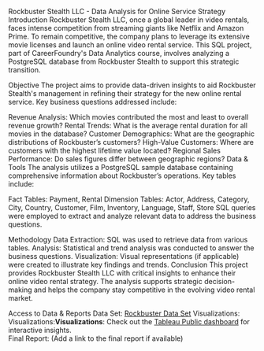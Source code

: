 Rockbuster Stealth LLC - Data Analysis for Online Service Strategy
Introduction
Rockbuster Stealth LLC, once a global leader in video rentals, faces intense competition from streaming giants like Netflix and Amazon Prime. To remain competitive, the company plans to leverage its extensive movie licenses and launch an online video rental service. This SQL project, part of CareerFoundry's Data Analytics course, involves analyzing a PostgreSQL database from Rockbuster Stealth to support this strategic transition.

Objective
The project aims to provide data-driven insights to aid Rockbuster Stealth's management in refining their strategy for the new online rental service. Key business questions addressed include:

Revenue Analysis: Which movies contributed the most and least to overall revenue growth?
Rental Trends: What is the average rental duration for all movies in the database?
Customer Demographics: What are the geographic distributions of Rockbuster’s customers?
High-Value Customers: Where are customers with the highest lifetime value located?
Regional Sales Performance: Do sales figures differ between geographic regions?
Data & Tools
The analysis utilizes a PostgreSQL sample database containing comprehensive information about Rockbuster’s operations. Key tables include:

Fact Tables: Payment, Rental
Dimension Tables: Actor, Address, Category, City, Country, Customer, Film, Inventory, Language, Staff, Store
SQL queries were employed to extract and analyze relevant data to address the business questions.

Methodology
Data Extraction: SQL was used to retrieve data from various tables.
Analysis: Statistical and trend analysis was conducted to answer the business questions.
Visualization: Visual representations (if applicable) were created to illustrate key findings and trends.
Conclusion
This project provides Rockbuster Stealth LLC with critical insights to enhance their online video rental strategy. The analysis supports strategic decision-making and helps the company stay competitive in the evolving video rental market.

Access to Data & Reports
Data Set: [Rockbuster Data Set](https://github.com/isom17/InstaCartAnalysis/files/14471305/Rockbuster.Excel.Data.xls)
Visualizations: Visualizations:**Visualizations**: Check out the [Tableau Public dashboard](https://public.tableau.com/app/profile/shravani.i6064/viz/shared/6JTMY4QCN) for interactive insights.  
Final Report: (Add a link to the final report if available)
